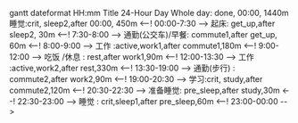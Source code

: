 gantt dateformat HH:mm Title 24-Hour Day Whole day: done, 00:00, 1440m 睡觉:crit, sleep2,after  00:00, 450m <--! 00:00-7:30 --> 起床: get_up,after sleep2, 30m <--! 7:30-8:00 --> 通勤(公交车)/早餐: commute1,after get_up, 60m <--! 8:00-9:00 --> 工作 :active,work1,after commute1,180m <--! 9:00-12:00 --> 吃饭 /休息 : rest,after work1,90m <--! 12:00-13:30 --> 工作 :active,work2,after  rest,330m <--! 13:30-19:00 --> 通勤(步行) : commute2,after work2,90m <--! 19:00-20:30 --> 学习:crit, study,after commute2,120m <--! 20:30-22:30 --> 准备睡觉: pre_sleep,after study,30m <--! 22:30-23:00 --> 睡觉 : crit,sleep1,after pre_sleep,60m <--! 23:00-00:00 -->
<!--stackedit_data:
eyJoaXN0b3J5IjpbNjMzMTEyNzA2XX0=
-->